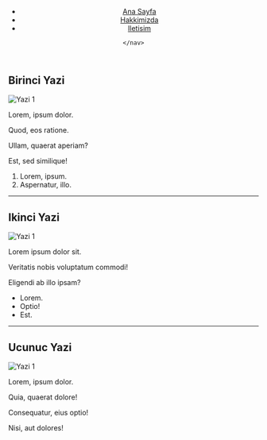 <!DOCTYPE html>
<html lang="eng">
<body>
   <head> <meta charset="UTF-8">
    <meta name="viewport" content="width=device-width, initiail-scale=1.0">
    <title>Kodluyoruz</title>
</head>
<header>
    <nav>
        <ul>
            <li>
                <a href="index.html">Ana Sayfa</a>
            </li> 
            <li>
                <a href="about-us.html">Hakkimizda</a>
            </li>
            <li>
                <a href="contact.html">Iletisim</a>
            </li>
        </ul>

    </nav>
</header>
<article>
    <h2>Birinci Yazi </h2>
<img src=" https://picsum.photos/id/237/200/300
" alt="Yazi 1">
<p>Lorem, ipsum dolor.</p>
<p>Quod, eos ratione.</p>
<p>Ullam, quaerat aperiam?</p>
<p>Est, sed similique!</p>
<ol>
    <li>Lorem, ipsum.</li>
    <li>Aspernatur, illo.</li>
</ol>
</article>
<hr>
<article>
    <h2>Ikinci Yazi</h2>
    <img src="https://picsum.photos/seed/picsum/200/300
    " alt="Yazi 1">
    <p>Lorem ipsum dolor sit.</p>
    <p>Veritatis nobis voluptatum commodi!</p>
    <p>Eligendi ab illo ipsam?</p>
    <ul>
        <li>Lorem.</li>
        <li>Optio!</li>
        <li>Est.</li>
    </ul>
</article>
<hr>
<article>
    <h2>Ucunuc Yazi</h2>
    <img src="https://picsum.photos/200/300?grayscale
    " alt="Yazi 1">
    <p>Lorem, ipsum dolor.</p>
    <p>Quia, quaerat dolore!</p>
    <p>Consequatur, eius optio!</p>
    <p>Nisi, aut dolores!</p>

</article>

    


</body>
</html>
